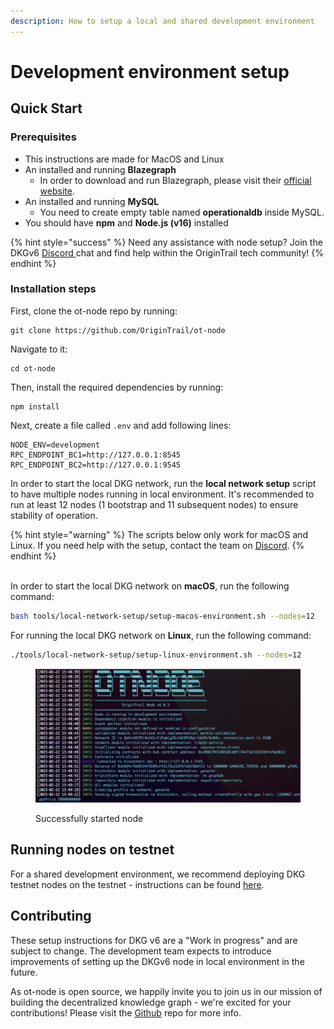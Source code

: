 ```yaml
---
description: How to setup a local and shared development environment
---
```


# Development environment setup

## Quick Start

### Prerequisites

* This instructions are made for MacOS and Linux
* An installed and running **Blazegraph**
  * In order to download and run Blazegraph, please visit their [official website](https://blazegraph.com/).
* An installed and running **MySQL**
  * You need to create empty table named **operationaldb** inside MySQL.
* You should have **npm** and **Node.js (v16)** installed

{% hint style="success" %}
Need any assistance with node setup? Join the DKGv6 [Discord ](https://discord.com/invite/FCgYk2S)chat and find help within the OriginTrail tech community!
{% endhint %}

### Installation steps

First, clone the ot-node repo by running:

```
git clone https://github.com/OriginTrail/ot-node
```

Navigate to it:

```
cd ot-node
```

Then, install the required dependencies by running:

```
npm install
```

Next, create a file called  `.env` and add following lines:

```
NODE_ENV=development
RPC_ENDPOINT_BC1=http://127.0.0.1:8545
RPC_ENDPOINT_BC2=http://127.0.0.1:9545
```

In order to start the local DKG network, run the **local network setup** script to have multiple nodes running in local environment. It's recommended to run at least 12 nodes (1 bootstrap and 11 subsequent nodes) to ensure stability of operation.

{% hint style="warning" %}
The scripts below only work for macOS and Linux. If you need help with the setup, contact the team on [Discord](https://discord.com/invite/FCgYk2S).
{% endhint %}

\
In order to start the local DKG network on **macOS**, run the following command:

```bash
bash tools/local-network-setup/setup-macos-environment.sh --nodes=12
```

For running the local DKG network on **Linux**, run the following command:

```bash
./tools/local-network-setup/setup-linux-environment.sh --nodes=12
```

<figure><img src="../../.gitbook/assets/Screen Shot 2023-02-22 at 14.51.44 (1).png" alt=""><figcaption><p>Successfully started node</p></figcaption></figure>

## Running nodes on testnet

For a shared development environment, we recommend deploying DKG testnet nodes on the testnet - instructions can be found [here](https://docs.origintrail.io/dkg-v6-upcoming-version/setup-instructions-dockerless).

## Contributing

These setup instructions for DKG v6 are a "Work in progress" and are subject to change. The development team expects to introduce improvements of setting up the DKGv6 node in local environment in the future.

As ot-node is open source, we happily invite you to join us in our mission of building the decentralized knowledge graph - we're excited for your contributions! Please visit the [Github](https://github.com/OriginTrail/ot-node) repo for more info.

